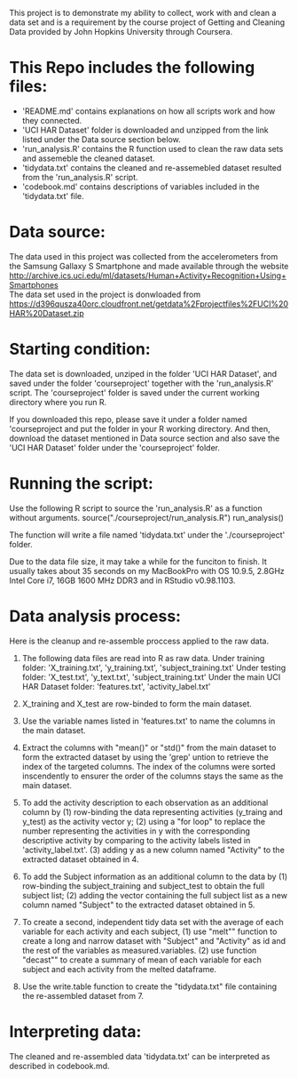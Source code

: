 This project is to demonstrate my ability to collect, work with and clean a data set and is a requirement by the course project of Getting and Cleaning Data provided by John Hopkins University through Coursera.

This Repo includes the following files:
=========================================
- 'README.md' contains explanations on how all scripts work and how they connected.
- 'UCI HAR Dataset' folder is downloaded and unzipped from the link listed under the Data source section below.  
- 'run_analysis.R' contains the R function used to clean the raw data sets and assemeble the cleaned dataset. 
- 'tidydata.txt' contains the cleaned and re-assemebled dataset resulted from the 'run_analysis.R' script.
- 'codebook.md' contains descriptions of variables included in the 'tidydata.txt' file. 

Data source: 
=========================================
The data used in this project was collected from the accelerometers from the Samsung Gallaxy S Smartphone and made available through the website http://archive.ics.uci.edu/ml/datasets/Human+Activity+Recognition+Using+Smartphones  
The data set used in the project is donwloaded from https://d396qusza40orc.cloudfront.net/getdata%2Fprojectfiles%2FUCI%20HAR%20Dataset.zip 

Starting condition: 
=========================================
The data set is downloaded, unziped in the folder 'UCI HAR Dataset', and saved under the folder 'courseproject' together with the 'run_analysis.R' script. The 'courseproject' folder is saved under the current working directory where you run R. 

If you downloaded this repo, please save it under a folder named 'courseproject and put the folder in your R working directory. And then, download the dataset mentioned in Data source section and also save the 'UCI HAR Dataset' folder under the 'courseproject' folder. 

Running the script: 
=========================================
Use the following R script to source the 'run_analysis.R' as a function without arguments.
        source("./courseproject/run_analysis.R")
        run_analysis()

The function will write a file named 'tidydata.txt' under the './courseproject' folder. 

Due to the data file size, it may take a while for the funciton to finish. It usually takes about 35 seconds on my MacBookPro with OS 10.9.5, 2.8GHz Intel Core i7, 16GB 1600 MHz DDR3 and in RStudio v0.98.1103. 

Data analysis process:
=========================================
Here is the cleanup and re-assemble proccess applied to the raw data. 

1. The following data files are read into R as raw data.
Under training folder: 'X_training.txt', 'y_training.txt', 'subject_training.txt'
Under testing folder: 'X_test.txt', 'y_text.txt', 'subject_training.txt'
Under the main UCI HAR Dataset folder: 'features.txt', 'activity_label.txt'
        
2. X_training and X_test are row-binded to form the main dataset. 

3. Use the variable names listed in 'features.txt' to name the columns in the main dataset. 

4. Extract the columns with "mean()" or "std()" from the main dataset to form the extracted dataset by using the 'grep' untion to retrieve the index of the targeted columns. The index of the columns were sorted inscendently to ensurer the order of the columns stays the same as the main dataset. 

5. To add the activity description to each observation as an additional column by (1) row-binding the data representing activities (y_traing and y_test) as the activity vector y; (2) using a "for loop" to replace the number representing the activities in y with the corresponding descriptive activity by comparing to the activity labels listed in 'activity_label.txt'. (3) adding y as a new column named "Activity" to the extracted dataset obtained in 4. 

6. To add the Subject information as an additional column to the data by (1) row-binding the subject_training and subject_test to obtain the full subject list; (2) adding the vector containing the full subject list as a new column named "Subject" to the extracted dataset obtained in 5. 

7. To create a second, independent tidy data set with the average of each variable for each activity and each subject, (1) use "melt"" function to create a long and narrow dataset with "Subject" and "Activity" as id and the rest of the variables as measured.variables. (2) use function "decast"" to create a summary of mean of each variable for each subject and each activity from the melted dataframe. 

8. Use the write.table function to create the "tidydata.txt" file containing the re-assembled dataset from 7. 

Interpreting data: 
=========================================
The cleaned and re-assembled data 'tidydata.txt' can be interpreted as described in codebook.md. 